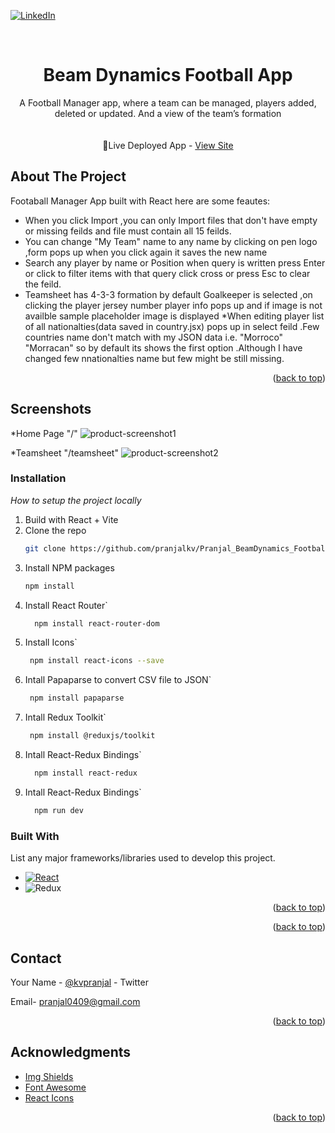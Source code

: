  <a name="readme-top"></a>
 [![LinkedIn][linkedin-shield]][linkedin-url]



<!-- PROJECT LOGO -->
<br />

  <h1 align="center">Beam Dynamics Football App</h1>
<div align="center">
  <p align="center">
     A Football Manager app, where a team can be managed, players added, deleted or updated. And a view of the team’s formation  <br />
    <br />
    <br />
   <span>🚀Live Deployed App - </span>
    <a href="https://beam-pranjalkv.netlify.app">View Site</a>
  </p>
</div>

<!-- ABOUT THE PROJECT -->
## About The Project
Footaball Manager App built with React here are some feautes:

* When you click Import ,you can only Import files that don't have empty or missing feilds and file must      contain all 15 feilds.
* You can change "My Team" name to any name by clicking on pen logo ,form pops up when you click again it saves the new name 
* Search any player by name or Position when query is written press Enter or click to filter items with that query click cross or press Esc to clear the feild.
* Teamsheet has 4-3-3 formation by default Goalkeeper is selected ,on clicking the player jersey number player info pops up and if image is not availble sample placeholder image is displayed
*When editing player list of all nationalties(data saved in country.jsx) pops up in select feild .Few countries name don't match with my JSON data i.e. "Morroco" "Morracan" so by default its shows the first option .Although I have changed few nnationalties name but few might be still missing.

<p align="right">(<a href="#readme-top">back to top</a>)</p>

## Screenshots
*Home Page "/"
![product-screenshot1]


*Teamsheet "/teamsheet"
![product-screenshot2]

<!-- GETTING STARTED -->
### Installation

_How to setup the project locally_

1. Build with React + Vite
2. Clone the repo
   ```sh
   git clone https://github.com/pranjalkv/Pranjal_BeamDynamics_Football
   ```
3. Install NPM packages
   ```sh
   npm install
   ```
4. Install React Router`
   ```sh
     npm install react-router-dom
   ```
5. Install Icons`
   ```sh
    npm install react-icons --save
   ```
6. Intall Papaparse to convert CSV file to JSON`
   ```sh
    npm install papaparse
   ```
7. Intall Redux Toolkit`
   ```sh
    npm install @reduxjs/toolkit
   ```
8. Intall React-Redux Bindings`
   ```sh
     npm install react-redux
   ```
9. Intall React-Redux Bindings`
   ```sh
     npm run dev
   ```

  ### Built With

List any major frameworks/libraries used to develop this project.

* [![React][React.js]][React-url]
* ![Redux](https://img.shields.io/badge/redux-%23593d88.svg?style=for-the-badge&logo=redux&logoColor=white)

<p align="right">(<a href="#readme-top">back to top</a>)</p> 

<p align="right">(<a href="#readme-top">back to top</a>)</p>

## Contact

Your Name - [@kvpranjal](https://twitter.com/kvpranjal) - Twitter

Email- pranjal0409@gmail.com

<p align="right">(<a href="#readme-top">back to top</a>)</p>

<!-- ACKNOWLEDGMENTS -->
## Acknowledgments

* [Img Shields](https://shields.io)
* [Font Awesome](https://fontawesome.com)
* [React Icons](https://react-icons.github.io/react-icons/search)

<p align="right">(<a href="#readme-top">back to top</a>)</p>

[linkedin-shield]: https://img.shields.io/badge/-LinkedIn-black.svg?style=for-the-badge&logo=linkedin&colorB=555
[linkedin-url]: https://www.linkedin.com/in/pranjalkv
[product-screenshot1]: https://firebasestorage.googleapis.com/v0/b/portfolio-pkv.appspot.com/o/Capture2.JPG?alt=media&token=09187487-7289-4e67-aaea-44a222bc1fec
[product-screenshot2]: https://firebasestorage.googleapis.com/v0/b/portfolio-pkv.appspot.com/o/Capture3.JPG?alt=media&token=8940ab4e-f8d8-4342-bed1-829257795308
[React.js]: https://img.shields.io/badge/React-20232A?style=for-the-badge&logo=react&logoColor=61DAFB
[React-url]: https://reactjs.org/
